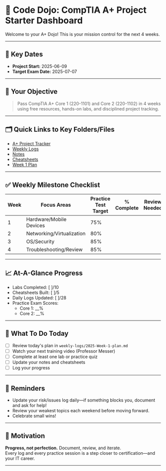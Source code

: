 # 🥋 Code Dojo: CompTIA A+ Project Starter Dashboard

Welcome to your A+ Dojo! This is your mission control for the next 4 weeks.

---

## 📅 Key Dates
- **Project Start:** 2025-06-09
- **Target Exam Date:** 2025-07-07

---

## 🎯 Your Objective
> Pass CompTIA A+ Core 1 (220-1101) and Core 2 (220-1102) in 4 weeks using free resources, hands-on labs, and disciplined project tracking.

---

## 🗂️ Quick Links to Key Folders/Files

- [A+ Project Tracker](certifications/A+-tracker.md)
- [Weekly Logs](weekly-logs/)
- [Notes](phase-1-foundations/notes/)
- [Cheatsheets](phase-1-foundations/cheatsheets/)
- [Week 1 Plan](weekly-logs/2025-Week-1-plan.md)

---

## ✅ Weekly Milestone Checklist

| Week | Focus Areas               | Practice Test Target | % Complete | Review Needed |
|------|--------------------------|---------------------|------------|--------------|
| 1    | Hardware/Mobile Devices  | 75%                 |            |              |
| 2    | Networking/Virtualization| 80%                 |            |              |
| 3    | OS/Security              | 85%                 |            |              |
| 4    | Troubleshooting/Review   | 85%                 |            |              |

---

## 📈 At-A-Glance Progress

- Labs Completed: [  ]/10
- Cheatsheets Built: [  ]/5
- Daily Logs Updated: [  ]/28
- Practice Exam Scores:
    - Core 1: __%
    - Core 2: __%

---

## 📝 What To Do Today

- [ ] Review today's plan in `weekly-logs/2025-Week-1-plan.md`
- [ ] Watch your next training video (Professor Messer)
- [ ] Complete at least one lab or practice quiz
- [ ] Update your notes and cheatsheets
- [ ] Log your progress

---

## 🧠 Reminders

- Update your risk/issues log daily—if something blocks you, document and ask for help!
- Review your weakest topics each weekend before moving forward.
- Celebrate small wins!

---

## 🦾 Motivation

**Progress, not perfection.**
Document, review, and iterate.  
Every log and every practice session is a step closer to certification—and your IT career.

---